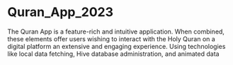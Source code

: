 # Quran_App_2023
The Quran App is a feature-rich and intuitive application. When combined, these elements offer users wishing to interact with the Holy Quran on a digital platform an extensive and engaging experience. Using technologies like local data fetching, Hive database administration, and animated data
